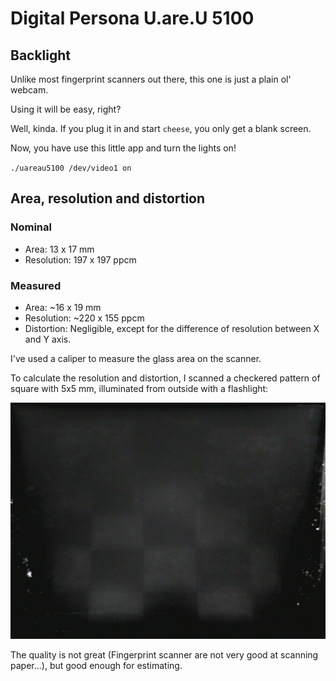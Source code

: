 Digital Persona U.are.U 5100
============================

## Backlight

Unlike most fingerprint scanners out there, this one is just a plain ol' webcam.

Using it will be easy, right? 

Well, kinda. If you plug it in and start `cheese`, you only get a blank screen.

Now, you have use this little app and turn the lights on!

`./uareau5100 /dev/video1 on`


## Area, resolution and distortion

### Nominal

- Area: 13 x 17 mm
- Resolution: 197 x 197 ppcm

### Measured

- Area: ~16 x 19 mm
- Resolution: ~220 x 155 ppcm
- Distortion: Negligible, except for the difference of resolution between X and Y axis.

I've used a caliper to measure the glass area on the scanner.

To calculate the resolution and distortion, I scanned a checkered pattern of square with 5x5 mm, illuminated from outside with a flashlight:

![Calibration image](calibration.jpg)

The quality is not great (Fingerprint scanner are not very good at scanning paper...), but good enough for estimating.
